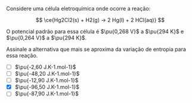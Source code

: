 Considere uma célula eletroquímica onde ocorre a reação:

$$
\ce{Hg2Cl2(s) + H2(g) -> 2 Hg(l) + 2 HCl(aq)}
$$

O potencial padrão para essa célula é $\pu{0,268 V}$ a $\pu{294 K}$ e $\pu{0,264 V}$ a $\pu{294 K}$.

Assinale a alternativa que mais se aproxima da variação de entropia para essa reação.


- [ ] $\pu{-2,60 J.K-1.mol-1}$   
- [ ] $\pu{-48,20 J.K-1.mol-1}$   
- [ ] $\pu{-12,90 J.K-1.mol-1}$  
- [x] $\pu{-96,50 J.K-1.mol-1}$
- [ ] $\pu{-87,90 J.K-1.mol-1}$ 
